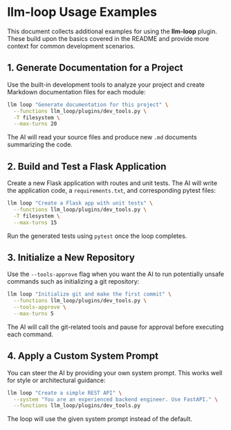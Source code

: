 # llm-loop Usage Examples

This document collects additional examples for using the **llm-loop** plugin.
These build upon the basics covered in the README and provide more
context for common development scenarios.

## 1. Generate Documentation for a Project

Use the built-in development tools to analyze your project and create
Markdown documentation files for each module:

```bash
llm loop "Generate documentation for this project" \
  --functions llm_loop/plugins/dev_tools.py \
  -T filesystem \
  --max-turns 20
```

The AI will read your source files and produce new `.md` documents
summarizing the code.

## 2. Build and Test a Flask Application

Create a new Flask application with routes and unit tests. The AI will
write the application code, a `requirements.txt`, and corresponding
pytest files:

```bash
llm loop "Create a Flask app with unit tests" \
  --functions llm_loop/plugins/dev_tools.py \
  -T filesystem \
  --max-turns 15
```

Run the generated tests using `pytest` once the loop completes.

## 3. Initialize a New Repository

Use the `--tools-approve` flag when you want the AI to run potentially
unsafe commands such as initializing a git repository:

```bash
llm loop "Initialize git and make the first commit" \
  --functions llm_loop/plugins/dev_tools.py \
  --tools-approve \
  --max-turns 5
```

The AI will call the git-related tools and pause for approval before
executing each command.

## 4. Apply a Custom System Prompt

You can steer the AI by providing your own system prompt. This works
well for style or architectural guidance:

```bash
llm loop "Create a simple REST API" \
  --system "You are an experienced backend engineer. Use FastAPI." \
  --functions llm_loop/plugins/dev_tools.py
```

The loop will use the given system prompt instead of the default.
